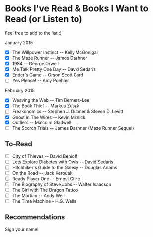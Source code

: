 # Books I've Read & Books I Want to Read (or Listen to)

Feel free to add to the list :)

January 2015

- [x] The Willpower Instinct -- Kelly McGonigal
- [x] The Maze Runner -- James Dashner
- [x] 1984 -- George Orwell
- [x] Me Talk Pretty One Day -- David Sedaris
- [x] Ender's Game -- Orson Scott Card
- [ ] Yes Please! -- Amy Poehler

February 2015

- [x] Weaving the Web -- Tim Berners-Lee
- [x] The Book Thief -- Markus Zusak
- [ ] Freakonomics -- Stephen J. Dubner & Steven D. Levitt
- [x] Ghost in The Wires -- Kevin Mitnick
- [x] Outliers -- Malcolm Gladwell
- [ ] The Scorch Trials -- James Dashner (Maze Runner Sequel)

To-Read
---
- [ ] City of Thieves -- David Benioff
- [ ] Lets Explore Diabetes with Owls -- David Sedaris
- [ ] Hitchhiker's Guide to the Galexy -- Douglas Adams
- [ ] On the Road -- Jack Kerouak
- [ ] Ready Player One -- Ernest Cline
- [ ] The Biography of Steve Jobs -- Walter Isaacson
- [ ] The Girl with The Dragon Tattoo
- [ ] The Martian -- Andy Weir
- [ ] The Time Machine - H.G. Wells

Recommendations
---

Sign your name!